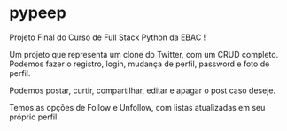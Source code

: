# pypeep

Projeto Final do Curso de Full Stack Python da EBAC !

Um projeto que representa um clone do Twitter, com um CRUD completo. 
Podemos fazer o registro, login, mudança de perfil, password e foto de perfil.

Podemos postar, curtir, compartilhar, editar e apagar o post caso deseje.

Temos as opções de Follow e Unfollow, com listas atualizadas em seu próprio perfil.
